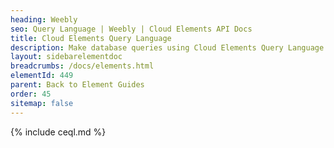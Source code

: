 ```yaml
---
heading: Weebly
seo: Query Language | Weebly | Cloud Elements API Docs
title: Cloud Elements Query Language
description: Make database queries using Cloud Elements Query Language.
layout: sidebarelementdoc
breadcrumbs: /docs/elements.html
elementId: 449
parent: Back to Element Guides
order: 45
sitemap: false
---
```


{% include ceql.md %}

